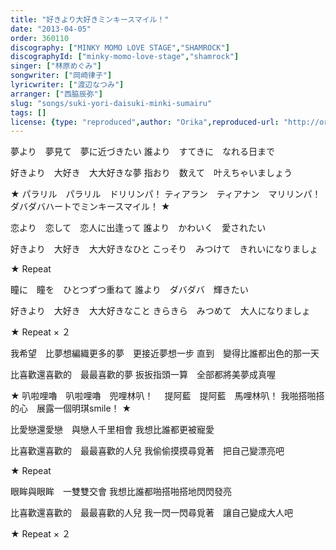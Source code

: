 ```yaml
---
title: "好きより大好きミンキースマイル！"
date: "2013-04-05"
order: 360110
discography: ["MINKY MOMO LOVE STAGE","SHAMROCK"]
discographyId: ["minky-momo-love-stage","shamrock"]
singer: ["林原めぐみ"]
songwriter: ["岡崎律子"]
lyricwriter: ["渡辺なつみ"]
arranger: ["西脇辰弥"]
slug: "songs/suki-yori-daisuki-minki-sumairu"
tags: []
license: {type: "reproduced",author: "Orika",reproduced-url: "http://orikamushi.myweb.hinet.net",reproduced-website: "織歌蟲"}
---
```


夢より　夢見て　夢に近づきたい
誰より　すてきに　なれる日まで 

好きより　大好き　大大好きな夢
指おり　数えて　叶えちゃいましょう

★ パラリル　パラリル　ドリリンパ！
ティアラン　ティアナン　マリリンパ！
ダバダバハートでミンキースマイル！ ★

恋より　恋して　恋人に出逢って
誰より　かわいく　愛されたい 

好きより　大好き　大大好きなひと
こっそり　みつけて　きれいになりましょ

★ Repeat

瞳に　瞳を　ひとつずつ重ねて
誰より　ダバダバ　輝きたい

好きより　大好き　大大好きなこと
きらきら　みつめて　大人になりましょ

★ Repeat × ２

我希望　比夢想編織更多的夢　更接近夢想一步
直到　變得比誰都出色的那一天

比喜歡還喜歡的　最最喜歡的夢
扳扳指頭一算　全部都將美夢成真喔

★ 叭啦哩嚕　叭啦哩嚕　兜哩林叭！ 
　提阿藍　提阿藍　馬哩林叭！ 
我啪搭啪搭的心　展露一個明琪smile！ ★

比愛戀還愛戀　與戀人千里相會
我想比誰都更被寵愛

比喜歡還喜歡的　最最喜歡的人兒
我偷偷摸摸尋覓著　把自己變漂亮吧

★ Repeat

眼眸與眼眸　一雙雙交會
我想比誰都啪搭啪搭地閃閃發亮

比喜歡還喜歡的　最最喜歡的人兒
我一閃一閃尋覓著　讓自己變成大人吧

★ Repeat × ２
